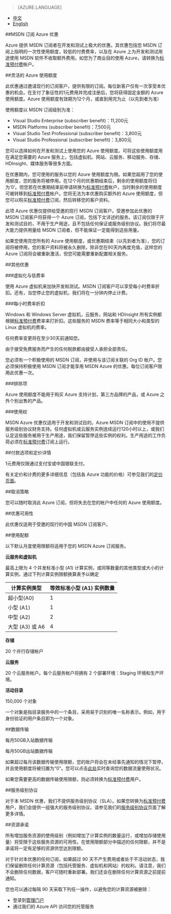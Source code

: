 <properties
	pageTitle="优惠详情 | Azure"
    description="优惠详情 - MSDN 订阅 Azure 优惠"
    services=""
    documentationCenter=""
    authors=""
    manager=""
    editor=""
    tags=""/>

<tags ms.service="legal" ms.date="" wacn.date="" wacn.lang="cn"/>

> [AZURE.LANGUAGE]
- [中文](/offers/ms-mc-arz-msdn/)
- [English](/offers/ms-mc-arz-msdn-en/)


##MSDN 订阅 Azure 优惠

Azure 提供 MSDN 订阅者在开发和测试上极大的优惠。其优惠包括您 MSDN 订阅上指明的一次性使用额度，较低的付费费率，以及在 Azure 上为开发和测试用途使用 MSDN 软件不收取额外费用。如您为了商业目的使用 Azure，请转换为<a id="ms-mc-arz-msdn_ms-mc-arz-33p" href="/offers/ms-mc-arz-33p/">标准预付费</a>帐户。

##灵活的 Azure 使用额度

此优惠通过邀请现行的订阅客户，提供有限的订阅。每位新客户仅有一次享受本优惠的机会。在支付了象征性的1元费用并完成注册后，您将获得固定金额的 Azure 使用额度。Azure 使用额度有效期为12个月，或直到用完为止（以先到者为准）

使用额度以 MSDN 订阅级别为准：

 - Visual Studio Enterprise (subscriber benefit)：11,200元
 - MSDN Platforms (subscriber benefit)：7,500元
 - Visual Studio Test Professional (subscriber benefit)：3,800元
 - Visual Studio Professional (subscriber benefit)：3,800元


您可以选择如何在开发和测试上使用您的 Azure 使用额度。可将这些使用额度用在满足您需要的 Azure 服务上，包括虚拟机、网站、云服务、移动服务、存储、HDInsight、媒体服务等很多方面。

在优惠期内，您可使用的服务以您的 Azure 使用额度为限。如果您超用了您的使用额度，您的服务将被停用。在12个月的优惠期结束后，剩余的使用额度将归为‘0’。但您若在优惠期结束前申请转换为<a id="ms-mc-arz-msdn_ms-mc-arz-33p-1" href="/offers/ms-mc-arz-33p/">标准预付费</a>帐户，当时剩余的使用额度可被转移到<a id="ms-mc-arz-msdn_ms-mc-arz-33p-2" href="/offers/ms-mc-arz-33p/">标准预付费</a>帐户。您将无法为本优惠购买额外的 Azure 使用额度，但您可以购买<a id="ms-mc-arz-msdn_ms-mc-arz-33p-3" href="/offers/ms-mc-arz-33p/">标准预付费</a>订阅，然后转移您的客户资料。

此项 Azure 优惠仅提供给受邀的现行 MSDN 订阅客户。受邀参加此优惠的 MSDN 订阅客户将获得一个 Azure 订阅，包括下文详述的服务。该订阅仅限于开发和测试目的，不用于生产用途，且不包括任何保证或服务级别协议。我们将尽最大能力提供用量给 MSDN 订阅者，但不能保证一定能得到这些用量。

如果您使用完您所有的 Azure 使用额度，或优惠期结束（以先到者为准），您的订阅将被停用，您的客户资料将被永久删除，除非您在90天内再度充值，这样您的 Azure 订阅将会被重新激活，但您可能需要重新配置相关服务。

##其他优惠

###虚拟化与低费率

使用 Azure 虚拟机来加快开发和测试。MSDN 订阅客户可以享受每小时费率折扣。还有，当您停止您的虚拟机，我们将在一分钟内停止计费。


###每小时费率折扣

Windows 和 Windows Server 虚拟机，云服务，网站和 HDInsight 所有实例都根据<a id="ms-mc-arz-msdn_ms-mc-arz-33p-4" href="/offers/ms-mc-arz-33p/">标准预付费</a>费率来打折扣。这些服务的 MSDN 费率等于相同大小和类型的 Linux 虚拟机的费率。

任何费率变更将在至少30天前通知您。

由于接受免费服务而产生的任何税款都由接受人承担全部责任。

您必须有一个积极使用的 MSDN 订阅，并使用与该订阅关联的 Org ID 帐户。您必须保持积极使用 MSDN 订阅才能享用 MSDN Azure 的优惠。每位订阅客户限用此优惠一次。


###排除项

Azure 使用额度不能用于购买 Azure 支持计划，第三方品牌的产品，或 Azure 之外个别出售的产品。

###使用权

MSDN Azure 优惠仅适用于开发和测试目的。Azure MSDN 订阅中的使用不提供服务级别协议财务支持。任何虚拟机或云服务实例连续运行120小时以上，或我们认定这些服务被用于生产用途，我们保留暂停这些实例的权利。生产用途的工作负荷必须在<a id="ms-mc-arz-msdn_ms-mc-arz-33p-5" href="/offers/ms-mc-arz-33p/">标准预付费</a>订阅上运行。

##付款选项和定价详情

1元费用仅限通过支付宝或中国银联支付。

有关定价和计费的更多详细信息（包括各 Azure 功能的价格）可参见我们的<a id="ms-mc-arz-msdn_overview" href="/pricing/overview/">定价页面</a>。

##取消策略

您可以随时取消此 Azure 订阅，但将失去在您的帐户中任何的 Azure 使用额度。

##优惠可用性

此优惠仅适用于受邀的现行的中国 MSDN 订阅客户。

##使用配额

以下默认月度使用限额将适用于您的 MSDN Azure 订阅服务。

**云服务和虚拟机**

最高上限为 4 个并发标准小型 (A1) 计算实例，或同等数量的其他类型或大小的计算实例，通过下列计算实例限额换算表予以确定


|计算实例类型 |等效标准小型 (A1) 实例数量|
|------------|---------------------|
|超小型(A0)|1  |
|小型 (A1)| 1 |
|中型 (A2)| 2 |
|大型 (A3) 或 A6| 4 |

**存储**

20 个并行存储帐户

**云服务**

20 个云服务帐户。每个云服务帐户将拥有 2 个部署环境：Staging 环境和生产环境。

**活动目录**

150,000 个对象

一个对象是指目录服务中的一个条目，采用易于识别的唯一名称表示。例如，用于身份验证的用户条目即为一个对象。

##数据传输

每月50GB入站数据传输

每月50GB出站数据传输

如果超过每月该数据传输使用限额，您的账户将会在未经事先通知的情况下暂停，并且使用额度将被归置为“0”。您可以点击<a id="ms-mc-arz-msdn_Subscriptions" href="https://account.windowsazure.cn/Subscriptions/">此处</a>实时查询您的数据流量使用状况。

如果您需要更高的数据传输使用限额，则必须转换为<a id="ms-mc-arz-msdn_ms-mc-arz-33p-6" href="/offers/ms-mc-arz-33p/">标准预付费</a>用户。

##服务级别协议

对于本 MSDN 优惠，我们不提供服务级别协议（SLA）。如果您转换为<a id="ms-mc-arz-msdn_ms-mc-arz-33p-7" href="/offers/ms-mc-arz-33p/">标准预付费</a>用户，我们会提供一组强大的服务级别协议。请参见我们的<a id="ms-mc-arz-msdn_sla" href="/support/legal/sla/">服务级别协议</a>页面了解更多详情。

##资源承诺

所有增加服务资源的使用级别（例如增加了计算实例的数量运行，或增加存储使用量）将受限于这些服务资源的可用性。在使用限额部分中描述的任何限额，并不是承诺将一定有足够的资源供您达到限额。

对于针对本优惠的任何订阅，如果超过 90 天不产生费用或者处于不活动状态，我们保留删除任何计算资源（包括托管服务、虚拟机和网站）的权利。请注意，我们不会删除任何数据，客户可随时重新部署。我们还会在删除任何计算资源之前提前通知。

您也可以通过每隔 90 天采取下列任一操作，以避免您的计算资源被删除：

 - 登录到<a id="ms-mc-arz-msdn_manage.windowsazure" href="https://manage.windowsazure.cn/">管理门户</a>
 - 通过我们的 Azure API 访问您的托管服务
